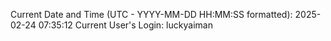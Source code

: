 Current Date and Time (UTC - YYYY-MM-DD HH:MM:SS formatted): 2025-02-24 07:35:12
Current User's Login: luckyaiman
